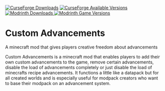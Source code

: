 [![CurseForge Downloads](https://cf.way2muchnoise.eu/full_771473_downloads.svg)](https://www.curseforge.com/minecraft/mc-mods/custom-advancements)
[![CurseForge Available Versions](https://cf.way2muchnoise.eu/versions/771473.svg)](https://www.curseforge.com/minecraft/mc-mods/custom-advancements)
[![Modrinth Downloads](https://img.shields.io/modrinth/dt/cvjKMjpc?style=plastic&logo=modrinth&labelColor=black&color=%2300af5b)
](https://modrinth.com/mod/custom-advancements)
[![Modrinth Game Versions](https://img.shields.io/modrinth/game-versions/cvjKMjpc?style=plastic&logo=modrinth&label=Available%20for&labelColor=black&color=%2300af5b)](https://modrinth.com/mod/custom-advancements)

# Custom Advancements
A minecraft mod that gives players creative freedom about advancements

Custom Advancements is a minecraft mod that enables players to add their own custom advancements to the game, remove certain advancements, disable the load of advancements completely or just disable the load of minecrafts recipe advancements. 
It functions a little like a datapack but for all created worlds and is especially useful for modpack creators who want to base their modpack on an advancement system.














